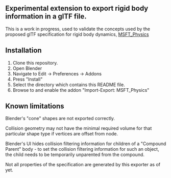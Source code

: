 ## Experimental extension to export rigid body information in a glTF file.

This is a work in progress, used to validate the concepts used by the proposed
glTF specification for rigid body dynamics, [MSFT_Physics](https://github.com/eoineoineoin/glTF_Physics)

## Installation

1. Clone this repository.
2. Open Blender
3. Navigate to Edit -> Preferences -> Addons
4. Press "Install"
5. Select the directory which contains this README file.
6. Browse to and enable the addon "Import-Export: MSFT_Physics"

## Known limitations

Blender's "cone" shapes are not exported correctly.

Collision geometry may not have the minimal required volume for that particular shape type if vertices are offset from node.

Blender's UI hides collision filtering information for children of a "Compound Parent" body - to set the collision filtering information for such an object, the child needs to be temporarily unparented from the compound.

Not all properties of the specification are generated by this exporter as of yet.

